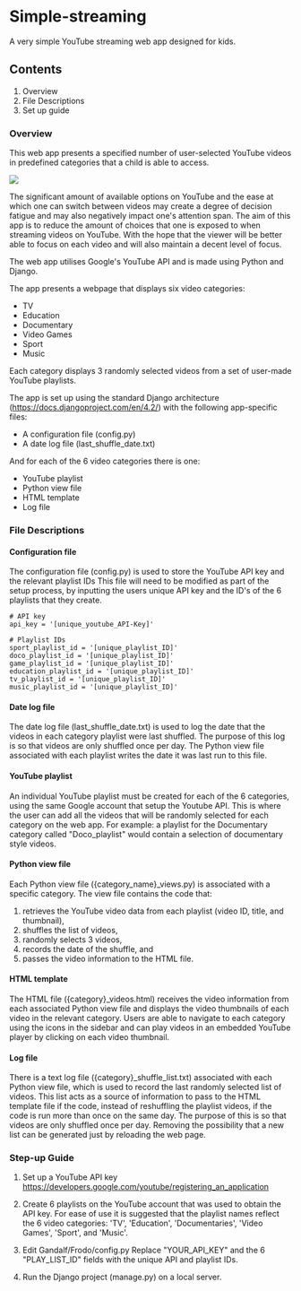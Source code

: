 # Simple-streaming
A very simple YouTube streaming web app designed for kids.

## Contents
1. Overview
2. File Descriptions
3. Set up guide


### Overview 
This web app presents a specified number of user-selected YouTube videos in predefined categories that a child is able to access.

<img src="https://cdn.discordapp.com/attachments/1095200505153724470/1129025758657007617/Screen_Shot_2023-07-13_at_10.10.39_pm.png">

The significant amount of available options on YouTube and the ease at which one can switch between videos may create a degree of decision fatigue and may also negatively impact one's attention span.
The aim of this app is to reduce the amount of choices that one is exposed to when streaming videos on YouTube.
With the hope that the viewer will be better able to focus on each video and will also maintain a decent level of focus.

The web app utilises Google's YouTube API and is made using Python and Django.

The app presents a webpage that displays six video categories:
- TV
- Education
- Documentary
- Video Games
- Sport
- Music

Each category displays 3 randomly selected videos from a set of user-made YouTube playlists.

The app is set up using the standard Django architecture (https://docs.djangoproject.com/en/4.2/) 
with the following app-specific files:
- A configuration file (config.py)
- A date log file (last_shuffle_date.txt)

And for each of the 6 video categories there is one:
- YouTube playlist
- Python view file
- HTML template
- Log file

### File Descriptions

#### Configuration file
The configuration file (config.py) is used to store the YouTube API key and the relevant playlist IDs
This file will need to be modified as part of the setup process, by inputting the users unique API key and the ID's of the 6 playlists that they create.

    # API key
    api_key = '[unique_youtube_API-Key]'

    # Playlist IDs
    sport_playlist_id = '[unique_playlist_ID]'
    doco_playlist_id = '[unique_playlist_ID]'
    game_playlist_id = '[unique_playlist_ID]'
    education_playlist_id = '[unique_playlist_ID]'
    tv_playlist_id = '[unique_playlist_ID]'
    music_playlist_id = '[unique_playlist_ID]'

#### Date log file 
The date log file (last_shuffle_date.txt) is used to log the date that the videos in each category playlist were last shuffled. The purpose of this log is so that videos are only shuffled once per day.
The Python view file associated with each playlist writes the date it was last run to this file.

#### YouTube playlist
An individual YouTube playlist must be created for each of the 6 categories, using the same Google account that setup the Youtube API.
This is where the user can add all the videos that will be randomly selected for each category on the web app.
For example: a playlist for the Documentary category called "Doco_playlist" would contain a selection of documentary style videos.

#### Python view file
Each Python view file ({category_name}_views.py) is associated with a specific category. 
The view file contains the code that: 
1. retrieves the YouTube video data from each playlist (video ID, title, and thumbnail),
2. shuffles the list of videos,
3. randomly selects 3 videos,
4. records the date of the shuffle, and
5. passes the video information to the HTML file.

#### HTML template
The HTML file ({category}_videos.html) receives the video information from each associated Python view file
and displays the video thumbnails of each video in the relevant category.
Users are able to navigate to each category using the icons in the sidebar and can play videos in an embedded YouTube player by clicking on each video thumbnail. 

#### Log file
There is a text log file ({category}_shuffle_list.txt) associated with each Python view file, which is used to record the last randomly selected list of videos.
This list acts as a source of information to pass to the HTML template file if the code, instead of reshuffling the playlist videos, if the code is run more than once on the same day.
The purpose of this is so that videos are only shuffled once per day. Removing the possibility that a new list can be generated just by reloading the web page.

### Step-up Guide

1. Set up a YouTube API key
    https://developers.google.com/youtube/registering_an_application

2. Create 6 playlists on the YouTube account that was used to obtain the API key.
    For ease of use it is suggested that the playlist names reflect the 6 video categories:
        'TV', 'Education', 'Documentaries', 'Video Games', 'Sport', and 'Music'.

3. Edit Gandalf/Frodo/config.py
    Replace "YOUR_API_KEY" and the 6 "PLAY_LIST_ID" fields with the unique API and playlist IDs.

4. Run the Django project (manage.py) on a local server.


